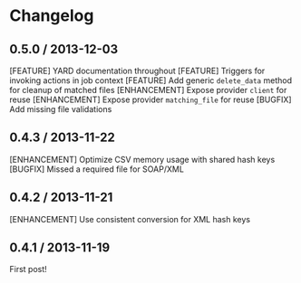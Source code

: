 # Changelog

## 0.5.0 / 2013-12-03

[FEATURE]     YARD documentation throughout
[FEATURE]     Triggers for invoking actions in job context
[FEATURE]     Add generic `delete_data` method for cleanup of matched files
[ENHANCEMENT] Expose provider `client` for reuse
[ENHANCEMENT] Expose provider `matching_file` for reuse
[BUGFIX]      Add missing file validations

## 0.4.3 / 2013-11-22

[ENHANCEMENT] Optimize CSV memory usage with shared hash keys
[BUGFIX]      Missed a required file for SOAP/XML

## 0.4.2 / 2013-11-21

[ENHANCEMENT] Use consistent conversion for XML hash keys

## 0.4.1 / 2013-11-19

First post!

